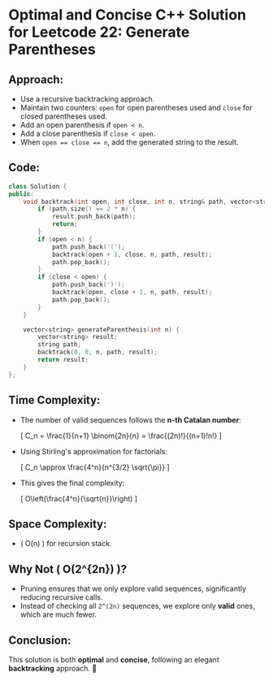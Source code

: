 # Optimal and Concise C++ Solution for Leetcode 22: Generate Parentheses

## **Approach:**
- Use a recursive backtracking approach.
- Maintain two counters: `open` for open parentheses used and `close` for closed parentheses used.
- Add an open parenthesis if `open < n`.
- Add a close parenthesis if `close < open`.
- When `open == close == n`, add the generated string to the result.

## **Code:**
```cpp
class Solution {
public:
    void backtrack(int open, int close, int n, string& path, vector<string>& result) {
        if (path.size() == 2 * n) {
            result.push_back(path);
            return;
        }
        if (open < n) {
            path.push_back('(');
            backtrack(open + 1, close, n, path, result);
            path.pop_back();
        }
        if (close < open) {
            path.push_back(')');
            backtrack(open, close + 1, n, path, result);
            path.pop_back();
        }
    }

    vector<string> generateParenthesis(int n) {
        vector<string> result;
        string path;
        backtrack(0, 0, n, path, result);
        return result;
    }
};
```

## **Time Complexity:**
- The number of valid sequences follows the **n-th Catalan number**:

  \[
  C_n = \frac{1}{n+1} \binom{2n}{n} = \frac{(2n)!}{(n+1)!n!}
  \]

- Using Stirling's approximation for factorials:

  \[
  C_n \approx \frac{4^n}{n^{3/2} \sqrt{\pi}}
  \]

- This gives the final complexity:

  \[
  O\left(\frac{4^n}{\sqrt{n}}\right)
  \]

## **Space Complexity:**
- \( O(n) \) for recursion stack.

## **Why Not \( O(2^{2n}) \)?**
- Pruning ensures that we only explore valid sequences, significantly reducing recursive calls.
- Instead of checking all `2^(2n)` sequences, we explore only **valid** ones, which are much fewer.

## **Conclusion:**
This solution is both **optimal** and **concise**, following an elegant **backtracking** approach. 🚀
